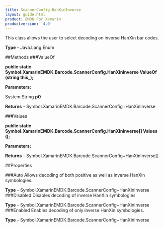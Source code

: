 ```yaml
---
title: ScannerConfig.HanXinInverse
layout: guide.html
product: EMDK For Xamarin 
productversion: '4.0' 
---
```

This class allows the user to select decoding on inverse HanXin bar codes.

**Type** - Java.Lang.Enum

##Methods
###ValueOf

**public static Symbol.XamarinEMDK.Barcode.ScannerConfig.HanXinInverse ValueOf (string this_);**


        

**Parameters:**

System.String **p0** 

**Returns** - Symbol.XamarinEMDK.Barcode.ScannerConfig+HanXinInverse

###Values

**public static Symbol.XamarinEMDK.Barcode.ScannerConfig.HanXinInverse[] Values ();**


        

**Parameters:**

**Returns** - Symbol.XamarinEMDK.Barcode.ScannerConfig+HanXinInverse[]

##Properties

###Auto
Allows decoding of both positive as well as inverse HanXin symbologies.

**Type** - Symbol.XamarinEMDK.Barcode.ScannerConfig+HanXinInverse
###Disabled
Disables decoding of inverse HanXin symbologies

**Type** - Symbol.XamarinEMDK.Barcode.ScannerConfig+HanXinInverse
###Enabled
Enables decoding of only inverse HanXin symbologies.

**Type** - Symbol.XamarinEMDK.Barcode.ScannerConfig+HanXinInverse
